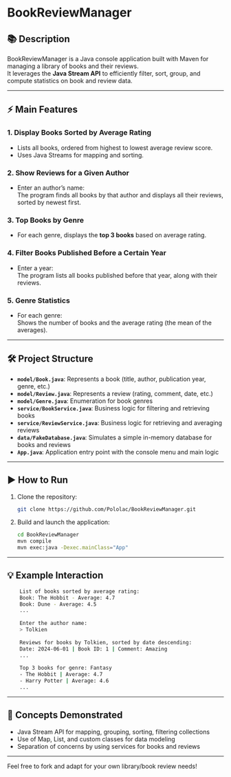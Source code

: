 # BookReviewManager

## 📚 Description

BookReviewManager is a Java console application built with Maven for managing a library of books and their reviews.  
It leverages the **Java Stream API** to efficiently filter, sort, group, and compute statistics on book and review data.

---

## ⚡ Main Features

### 1. Display Books Sorted by Average Rating
- Lists all books, ordered from highest to lowest average review score.
- Uses Java Streams for mapping and sorting.

### 2. Show Reviews for a Given Author
- Enter an author’s name:  
  The program finds all books by that author and displays all their reviews, sorted by newest first.

### 3. Top Books by Genre
- For each genre, displays the **top 3 books** based on average rating.

### 4. Filter Books Published Before a Certain Year
- Enter a year:  
  The program lists all books published before that year, along with their reviews.

### 5. Genre Statistics
- For each genre:  
  Shows the number of books and the average rating (the mean of the averages).

---

## 🛠️ Project Structure

- **`model/Book.java`**: Represents a book (title, author, publication year, genre, etc.)
- **`model/Review.java`**: Represents a review (rating, comment, date, etc.)
- **`model/Genre.java`**: Enumeration for book genres
- **`service/BookService.java`**: Business logic for filtering and retrieving books
- **`service/ReviewService.java`**: Business logic for retrieving and averaging reviews
- **`data/FakeDatabase.java`**: Simulates a simple in-memory database for books and reviews
- **`App.java`**: Application entry point with the console menu and main logic

---

## ▶️ How to Run

1. Clone the repository:
   ```bash
   git clone https://github.com/Pololac/BookReviewManager.git

2. Build and launch the application:
    ```bash
    cd BookReviewManager
    mvn compile
    mvn exec:java -Dexec.mainClass="App"

---
## 💡 Example Interaction
```bash
    List of books sorted by average rating:
    Book: The Hobbit - Average: 4.7
    Book: Dune - Average: 4.5
    ...
    
    Enter the author name:
    > Tolkien
    
    Reviews for books by Tolkien, sorted by date descending:
    Date: 2024-06-01 | Book ID: 1 | Comment: Amazing
    ...
    
    Top 3 books for genre: Fantasy
    - The Hobbit | Average: 4.7
    - Harry Potter | Average: 4.6
    ...
```
---
## 🎯 Concepts Demonstrated
- Java Stream API for mapping, grouping, sorting, filtering collections
- Use of Map, List, and custom classes for data modeling
- Separation of concerns by using services for books and reviews
---
Feel free to fork and adapt for your own library/book review needs!

